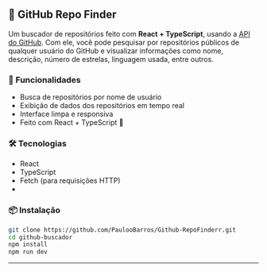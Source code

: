## 🔎 GitHub Repo Finder

Um buscador de repositórios feito com **React + TypeScript**, usando a [API do GitHub](https://docs.github.com/pt/rest). Com ele, você pode pesquisar por repositórios públicos de qualquer usuário do GitHub e visualizar informações como nome, descrição, número de estrelas, linguagem usada, entre outros.

### 🚀 Funcionalidades

* Busca de repositórios por nome de usuário
* Exibição de dados dos repositórios em tempo real
* Interface limpa e responsiva
* Feito com React + TypeScript 💙

### 🛠️ Tecnologias

* React
* TypeScript
* Fetch (para requisições HTTP)
* 
### 📦 Instalação

```bash
git clone https://github.com/PaulooBarros/Github-RepoFinderr.git
cd github-buscador
npm install
npm run dev
```

---
